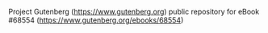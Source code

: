 Project Gutenberg (https://www.gutenberg.org) public repository for eBook #68554 (https://www.gutenberg.org/ebooks/68554)
